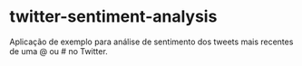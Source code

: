 # twitter-sentiment-analysis
Aplicação de exemplo para análise de sentimento dos tweets mais recentes de uma @ ou # no Twitter.
